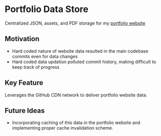 # Portfolio Data Store

Centralized JSON, assets, and PDF storage for my [portfolio website](https://muditgarg48.github.io)

## Motivation

- Hard coded nature of website data resulted in the main codebase commits even for data changes
- Hard coded data updation polluted commit history, making difficult to keep track of progress

## Key Feature 

Leverages the GitHub CDN network to deliver portfolio website data.

## Future Ideas

- Incorporating caching of this data in the portfolio website and implementing proper cache invalidation scheme.